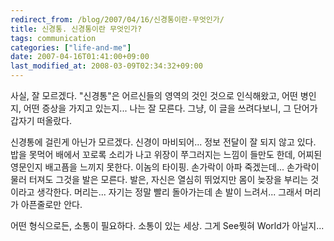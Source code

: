 ```yaml
---
redirect_from: /blog/2007/04/16/신경통이란-무엇인가/
title: 신경통. 신경통이란 무엇인가?
tags: communication
categories: ["life-and-me"]
date: 2007-04-16T01:41:00+09:00
last_modified_at: 2008-03-09T02:34:32+09:00
---
```

사실, 잘 모르겠다. "신경통"은 어르신들의 영역의 것인 것으로 인식해왔고,
어떤 병인지, 어떤 증상을 가지고 있는지... 나는 잘 모른다. 그냥, 이 글을
쓰려다보니, 그 단어가 갑자기 떠올랐다.  
  
신경통에 걸린게 아닌가 모르겠다. 신경이 마비되어... 정보 전달이 잘 되지
않고 있다. 밥을 못먹어 배에서 꼬로록 소리가 나고 위장이 쭈그러지는 느낌이
들만도 한데, 어찌된 영문인지 배고픔을 느끼지 못한다. 이놈의 타이핑.
손가락이 아파 죽겠는데... 손가락이 물러 터져도 그것을 발은 모른다.
발은, 자신은 열심히 뛰었지만 몸이 늦장을 부리는 것이라고 생각한다.
머리는... 자기는 정말 빨리 돌아가는데 손 발이 느려서... 그래서 머리가
아픈줄로만 안다.  
  
  
어떤 형식으로든, 소통이 필요하다. 소통이 있는 세상. 그게 See뭣혀 World가
아닐지...

